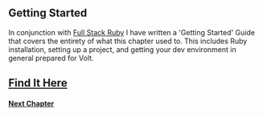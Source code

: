 ## Getting Started
In conjunction with [Full Stack Ruby](link_later) I have written a 'Getting Started' Guide that covers the
entirety of what this chapter used to. This includes Ruby installation, setting up a project, and getting
your dev environment in general prepared for Volt.

## [Find It Here](https://github.com/ybur-yug/getting_started_with_volt)

#### [Next Chapter](https://github.com/ybur-yug/volt_tutorial/blob/master/part_3.md)
